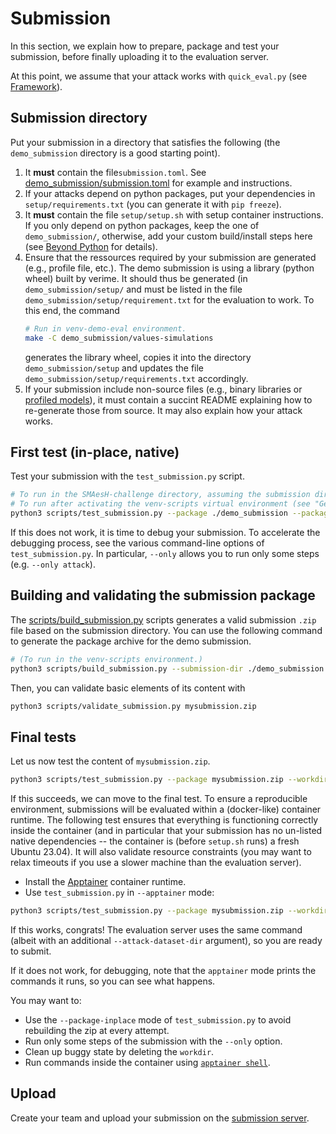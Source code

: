 # Submission

In this section, we explain how to prepare, package and test your submission,
before finally uploading it to the evaluation server.

At this point, we assume that your attack works with `quick_eval.py` (see [Framework](./framework.md)).


## Submission directory

Put your submission in a directory that satisfies the following (the
`demo_submission` directory is a good starting point).

1. It **must** contain the file`submission.toml`. See
   [demo_submission/submission.toml](https://github.com/simple-crypto/SMAesH-challenge/blob/main/demo_submission/submission.toml)
   for example and instructions.
1. If your attacks depend on python packages, put your dependencies in
   `setup/requirements.txt` (you can generate it with `pip freeze`).
1. It **must** contain the file `setup/setup.sh` with setup container
   instructions. If you only depend on python packages, keep the one of
   `demo_submission/`, otherwise, add your custom build/install steps here (see
   [Beyond Python](./not_python.md) for details).
1. Ensure that the ressources required by your submission are generated (e.g.,
   profile file, etc.). The demo submission is using a library (python wheel)
   built by verime. It should thus be generated (in `demo_submission/setup/`
   and must be listed in the file `demo_submission/setup/requirement.txt` for
   the evaluation to work. 
   To this end, the command
   ```bash
   # Run in venv-demo-eval environment.
   make -C demo_submission/values-simulations 
   ```
   generates the library wheel, copies it into the directory
   `demo_submission/setup` and updates the file
   `demo_submission/setup/requirements.txt` accordingly.
1. If your submission include non-source files (e.g., binary libraries or
   [profiled models](./profiling.md#outside-the-framework)), it must contain a
   succint README explaining how to re-generate those from source. It may also
   explain how your attack works.


## First test (in-place, native)

Test your submission with the `test_submission.py` script.
```bash
# To run in the SMAesH-challenge directory, assuming the submission directory is still demo_submission.
# To run after activating the venv-scripts virtual environment (see "Getting Started").
python3 scripts/test_submission.py --package ./demo_submission --package-inplace --workdir workdir-eval-inplace --dataset-dir $SMAESH_DATASET
```

If this does not work, it is time to debug your submission. To accelerate the
debugging process, see the various command-line options of
`test_submission.py`. In particular, `--only` allows you to run only some steps
(e.g. `--only attack`).


## Building and validating the submission package

The
[scripts/build_submission.py](https://github.com/simple-crypto/SMAesH-challenge/blob/main/demo_submission/quick_eval.py)
scripts
generates a valid submission `.zip` file based on the submission directory. You can use the following command to generate
the package archive for the demo submission. 
```bash
# (To run in the venv-scripts environment.)
python3 scripts/build_submission.py --submission-dir ./demo_submission --package-file mysubmission.zip
```

Then, you can validate basic elements of its content with
```bash
python3 scripts/validate_submission.py mysubmission.zip
```

## Final tests

Let us now test the content of `mysubmission.zip`.
```bash
python3 scripts/test_submission.py --package mysubmission.zip --workdir workdir-eval-inplace --dataset-dir $SMAESH_DATASET
```

If this succeeds, we can move to the final test. To ensure a reproducible
environment, submissions will be evaluated within a (docker-like) container
runtime.
The following test ensures that everything is functioning correctly inside the
container (and in particular that your submission has no un-listed native
dependencies -- the container is (before `setup.sh` runs) a fresh Ubuntu 23.04).
It will also validate resource constraints (you may want to relax timeouts if you
use a slower machine than the evaluation server).

- Install the [Apptainer](https://apptainer.org/) container runtime.
- Use `test_submission.py` in `--apptainer` mode:
```bash 
python3 scripts/test_submission.py --package mysubmission.zip --workdir workdir-eval-inplace --dataset-dir $SMAESH_DATASET --apptainer
```

If this works, congrats! The evaluation server uses the same command (albeit
with an additional `--attack-dataset-dir` argument), so you are ready to submit.

If it does not work, for debugging, note that the `apptainer` mode prints the
commands it runs, so you can see what happens.

You may want to:
- Use the `--package-inplace` mode of `test_submission.py` to avoid rebuilding the zip at every attempt.
- Run only some steps of the submission with the `--only` option.
- Clean up buggy state by deleting the `workdir`.
- Run commands inside the container using [`apptainer shell`](https://apptainer.org/docs/user/main/index.html).


## Upload

Create your team and upload your submission on the
[submission server](https://submit.smaesh-challenge.simple-crypto.org/). 
